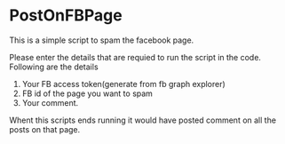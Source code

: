 PostOnFBPage
============
This is a simple script to spam the facebook page. 

Please enter the details that are requied to run the script in the code. Following are the details
1) Your FB access token(generate from fb graph explorer)
2) FB id of the page you want to spam
3) Your comment. 

Whent this scripts ends running it would have posted comment on all the posts on that page. 
